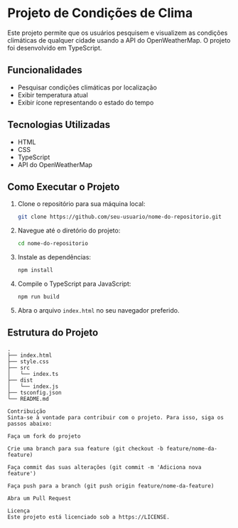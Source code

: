 # Projeto de Condições de Clima

Este projeto permite que os usuários pesquisem e visualizem as condições climáticas de qualquer cidade usando a API do OpenWeatherMap. O projeto foi desenvolvido em TypeScript.

## Funcionalidades

- Pesquisar condições climáticas por localização
- Exibir temperatura atual
- Exibir ícone representando o estado do tempo

## Tecnologias Utilizadas

- HTML
- CSS
- TypeScript
- API do OpenWeatherMap

## Como Executar o Projeto

1. Clone o repositório para sua máquina local:

    ```bash
    git clone https://github.com/seu-usuario/nome-do-repositorio.git
    ```

2. Navegue até o diretório do projeto:

    ```bash
    cd nome-do-repositorio
    ```

3. Instale as dependências:

    ```bash
    npm install
    ```

4. Compile o TypeScript para JavaScript:

    ```bash
    npm run build
    ```

5. Abra o arquivo `index.html` no seu navegador preferido.

## Estrutura do Projeto

```plaintext
.
├── index.html
├── style.css
├── src
│   └── index.ts
├── dist
│   └── index.js
├── tsconfig.json
└── README.md

Contribuição
Sinta-se à vontade para contribuir com o projeto. Para isso, siga os passos abaixo:

Faça um fork do projeto

Crie uma branch para sua feature (git checkout -b feature/nome-da-feature)

Faça commit das suas alterações (git commit -m 'Adiciona nova feature')

Faça push para a branch (git push origin feature/nome-da-feature)

Abra um Pull Request

Licença
Este projeto está licenciado sob a https://LICENSE.
